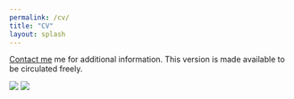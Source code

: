 ```yaml
---
permalink: /cv/
title: "CV"
layout: splash
---
```



[Contact me](/contact) me for additional information. This version is made available to be circulated freely.


![](../../assets/documents/CV_CompChem/CV_CompChem-1.png)
![](../../assets/documents/CV_CompChem/CV_CompChem-2.png)